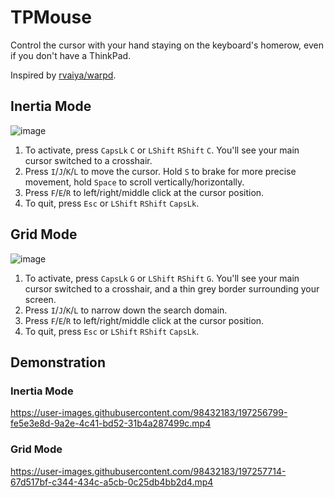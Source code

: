 # TPMouse
Control the cursor with your hand staying on the keyboard's homerow, even if you don't have a ThinkPad. 

Inspired by [rvaiya/warpd](https://github.com/rvaiya/warpd).

## Inertia Mode
![image](https://user-images.githubusercontent.com/98432183/197381484-b4e669f0-c5bd-42af-a469-f21f5191a6a3.png)


1. To activate, press `CapsLk` `C` or `LShift` `RShift` `C`. You'll see your main cursor switched to a crosshair.
2. Press `I`/`J`/`K`/`L` to move the cursor. Hold `S` to brake for more precise movement, hold `Space` to scroll vertically/horizontally.
3. Press `F`/`E`/`R` to left/right/middle click at the cursor position.
4. To quit, press `Esc` or `LShift` `RShift` `CapsLk`.


## Grid Mode
![image](https://user-images.githubusercontent.com/98432183/197323322-09607efb-c940-4add-95e8-660c94c18306.png)

1. To activate, press `CapsLk` `G` or `LShift` `RShift` `G`. You'll see your main cursor switched to a crosshair, and a thin grey border surrounding your screen.
2. Press `I`/`J`/`K`/`L` to narrow down the search domain.
3. Press `F`/`E`/`R` to left/right/middle click at the cursor position.
4. To quit, press `Esc` or `LShift` `RShift` `CapsLk`.


## Demonstration

### Inertia Mode

https://user-images.githubusercontent.com/98432183/197256799-fe5e3e8d-9a2e-4c41-bd52-31b4a287499c.mp4



### Grid Mode


https://user-images.githubusercontent.com/98432183/197257714-67d517bf-c344-434c-a5cb-0c25db4bb2d4.mp4

